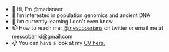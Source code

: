 - 👋 Hi, I’m @marianaer
- 👀 I’m interested in population genomics and ancient DNA
- 🌱 I’m currently learning I don't even know
- 📫 How to reach me: [@mescobariana](http://twitter.com/mescobariana) on twitter or email me at mescobar.rd@gmail.com
- :clipboard: You can have a look at my <a href="pdfs/CV_MEscobar.pdf" target="_blank">CV here.</a>



<!---
marianaer/marianaer is a ✨ special ✨ repository because its `README.md` (this file) appears on your GitHub profile.
You can click the Preview link to take a look at your changes.
--->
